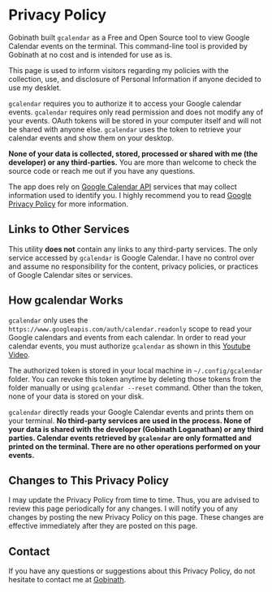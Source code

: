 # Privacy Policy

Gobinath built `gcalendar` as a Free and Open Source tool to view Google Calendar events on the terminal. This command-line tool is provided by Gobinath at no cost and is intended for use as is.

This page is used to inform visitors regarding my policies with the collection, use, and disclosure of Personal Information if anyone decided to use my desklet.

`gcalendar` requires you to authorize it to access your Google calendar events. `gcalendar` requires only read permission and does not modify any of your events. OAuth tokens will be stored in your computer itself and will not be shared with anyone else. `gcalendar` uses the token to retrieve your calendar events and show them on your desktop.

**None of your data is collected, stored, processed or shared with me (the developer) or any third-parties.** You are more than welcome to check the source code or reach me out if you have any questions.

The app does rely on [Google Calendar API](https://developers.google.com/calendar/) services that may collect information used to identify you. I highly recommend you to read [Google Privacy Policy](https://policies.google.com/privacy) for more information.

## Links to Other Services

This utility **does not** contain any links to any third-party services. The only service accessed by `gcalendar` is Google Calendar. I have no control over and assume no responsibility for the content, privacy policies, or practices of Google Calendar sites or services.

## How gcalendar Works

`gcalendar` only uses the `https://www.googleapis.com/auth/calendar.readonly` scope to read your Google calendars and events from each calendar. In order to read your calendar events, you must authorize `gcalendar` as shown in this [Youtube Video](https://www.youtube.com/watch?v=mwU8AQmzIPE).

The authorized token is stored in your local machine in `~/.config/gcalendar` folder. You can revoke this token anytime by deleting those tokens from the folder manually or using `gcalendar --reset` command. Other than the token, none of your data is stored on your disk.

`gcalendar` directly reads your Google Calendar events and prints them on your terminal. **No third-party services are used in the process. None of your data is shared with the developer (Gobinath Loganathan) or any third parties. Calendar events retrieved by `gcalendar` are only formatted and printed on the terminal. There are no other operations performed on your events.**

## Changes to This Privacy Policy

I may update the Privacy Policy from time to time. Thus, you are advised to review this page periodically for any changes. I will notify you of any changes by posting the new Privacy Policy on this page. These changes are effective immediately after they are posted on this page.

## Contact

If you have any questions or suggestions about this Privacy Policy, do not hesitate to contact me at [Gobinath](https://github.com/slgobinath).
